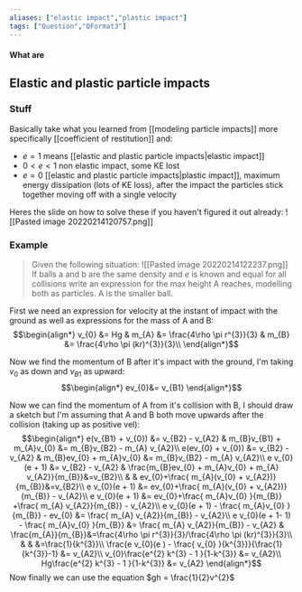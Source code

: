 ```yaml
---
aliases: ["elastic impact","plastic impact"]
tags: ["Question","QFormat3"]
---
```


#### What are
## Elastic and plastic particle impacts
### Stuff
Basically take what you learned from [[modeling particle impacts]] more specifically [[coefficient of restitution]] and:
- $e=1$ means [[elastic and plastic particle impacts|elastic impact]]
- $0<e<1$ non elastic impact, some KE lost
- $e=0$ [[elastic and plastic particle impacts|plastic impact]], maximum energy dissipation (lots of KE loss), after the impact the particles stick together moving off with a single velocity

Heres the slide on how to solve these if you haven't figured it out already:
![[Pasted image 20220214120757.png]]

### Example
> Given the following situation:
> ![[Pasted image 20220214122237.png]]
> If balls a and b are the same density and $e$ is known and equal for all collisions write an expression for the max height A reaches, modelling both as particles. A is the smaller ball.

First we need an expression for velocity at the instant of impact with the ground as well as expressions for the mass of A and B:
$$\begin{align*}
v_{0} &= Hg & m_{A} &=  \frac{4\rho \pi r^{3}}{3} & m_{B} &=  \frac{4\rho \pi (kr)^{3}}{3}\\
\end{align*}$$

Now we find the momentum of B after it's impact with the ground, I'm taking $v_{0}$ as down and $v_{B1}$ as upward:
$$\begin{align*}
ev_{0}&= v_{B1}
\end{align*}$$

Now we can find the momentum of A from it's collision with B, I should draw a sketch but I'm assuming that A and B both move upwards after the collision (taking up as positive vel):
$$\begin{align*}
e(v_{B1} + v_{0}) &= v_{B2} - v_{A2}  & m_{B}v_{B1} + m_{A}v_{0} &= m_{B}v_{B2} - m_{A} v_{A2}\\
e(ev_{0} + v_{0}) &= v_{B2} - v_{A2}  & m_{B}ev_{0} + m_{A}v_{0} &= m_{B}v_{B2} - m_{A} v_{A2}\\
e v_{0}(e + 1) &= v_{B2} - v_{A2}  &  \frac{m_{B}ev_{0} + m_{A}v_{0} +  m_{A} v_{A2}}{m_{B}}&=v_{B2}\\
& & ev_{0}+\frac{ m_{A}(v_{0} + v_{A2})}{m_{B}}&=v_{B2}\\
e v_{0}(e + 1) &= ev_{0}+\frac{ m_{A}(v_{0} + v_{A2})}{m_{B}}  - v_{A2}\\
e v_{0}(e + 1) &= ev_{0}+\frac{ m_{A}v_{0} }{m_{B}} +\frac{ m_{A} v_{A2}}{m_{B}} - v_{A2}\\
e v_{0}(e + 1) - \frac{ m_{A}v_{0} }{m_{B}} - ev_{0} &= \frac{ m_{A} v_{A2}}{m_{B}} - v_{A2}\\
e v_{0}(e + 1- 1) - \frac{ m_{A}v_{0} }{m_{B}} &= \frac{ m_{A} v_{A2}}{m_{B}} - v_{A2} & \frac{m_{A}}{m_{B}}&=\frac{4\rho \pi r^{3}}{3}/\frac{4\rho \pi (kr)^{3}}{3}\\
& & &=\frac{1}{k^{3}}\\
 \frac{e v_{0}(e ) - \frac{ v_{0} }{k^{3}}}{\frac{1}{k^{3}}-1} &= v_{A2}\\
 v_{0}\frac{e^{2} k^{3}  - 1 }{1-k^{3}} &= v_{A2}\\
Hg\frac{e^{2} k^{3}  - 1 }{1-k^{3}} &= v_{A2}
\end{align*}$$
Now finally we can use the equation $gh = \frac{1}{2}v^{2}$